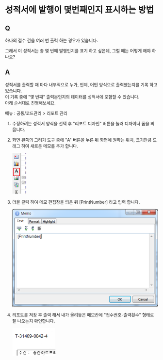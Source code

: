# 성적서에 발행이 몇번째인지 표시하는 방법

## Q

하나의 접수 건을 여러 번 출력 하는 경우가 있습니다.

그래서 이 성적서는 총 몇 번째 발행인지를 표기 하고 싶은데, 그럴 때는 어떻게 해야 하나요?

## A

성적서를 출력할 때 마다 내부적으로 누가, 언제, 어떤 양식으로 출력했는지를 기록 하고 있습니다.  
이 기록 중에 "몇 번째" 출력본인지의 데이터를 성적서에 포함할 수 있습니다.  
아래 순서대로 진행해보세요.

메뉴 : 공통/코드관리 &gt; 리포트 관리

1. 수정하려는 성적서 양식을 선택 후 "리포트 디자인" 버튼을 눌러 디자이너 폼을 띄웁니다.  
2. 화면 왼쪽의 그리기 도구 중에 "A" 버튼을 누른 뒤 화면에 원하는 위치, 크기만큼 드래그 하여 새로운 메모를 추가 합니다.  

   ![](../../.gitbook/assets/01-_901.png)

3. 더블 클릭 하여 메모 편집창을 띄운 뒤 \[PrintNumber\] 라고 입력 합니다.  

   ![](../../.gitbook/assets/02-_902.png)

4. 리포트를 저장 후 출력 해서 내가 올려놓은 메모칸에 "접수번호-출력횟수" 형태로 잘 나오는지 확인합니다.  

   ![](../../.gitbook/assets/03-_903.png)


